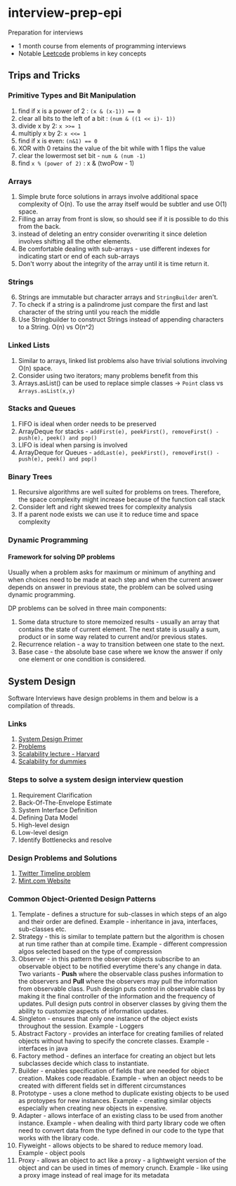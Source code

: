 # interview-prep-epi
Preparation for interviews 
- 1 month course from elements of programming interviews
- Notable [Leetcode](https://leetcode.com/problemset/all/) problems in key concepts

## Trips and Tricks

### Primitive Types and Bit Manipulation

1. find if x is a power of 2 : `(x & (x-1)) == 0`
2. clear all bits to the left of a bit : `(num & ((1 << i)- 1))`
3. divide x by 2: `x >>= 1`
4. multiply x by 2: `x <<= 1`
5. find if x is even: `(n&1) == 0`
6. XOR with 0 retains the value of the bit while with 1 flips the value
7. clear the lowermost set bit - `num & (num -1)`
8. find `x % (power of 2)` : x & (twoPow - 1)

### Arrays
1. Simple brute force solutions in arrays involve additional space complexity of O(n). To use the array itself would be subtler and use O(1) space.
2. Filling an array from front is slow, so should see if it is possible to do this from the back.
3. instead of deleting an entry consider overwriting it since deletion involves shifting all the other elements.
4. Be comfortable dealing with sub-arrays - use different indexes for indicating start or end of each sub-arrays
5. Don't worry about the integrity of the array until it is time return it.

### Strings
6. Strings are immutable but character arrays and `StringBuilder` aren't.
7. To check if a string is a palindrome just compare the first and last character of the string until you reach the middle
8. Use Stringbuilder to construct Strings instead of appending characters to a String. O(n) vs O(n^2)

### Linked Lists
1. Similar to arrays, linked list problems also have trivial solutions involving O(n) space.
2. Consider using two iterators; many problems benefit from this
3. Arrays.asList() can be used to replace simple classes -> `Point` class vs `Arrays.asList(x,y)`

### Stacks and Queues
1. FIFO is ideal when order needs to be preserved
1. ArrayDeque for stacks - `addFirst(e), peekFirst(), removeFirst() - push(e), peek() and pop()`
1. LIFO is ideal when parsing is involved
1. ArrayDeque for Queues - `addLast(e), peekFirst(), removeFirst() - push(e), peek() and pop()`

### Binary Trees
1. Recursive algorithms are well suited for problems on trees. Therefore, the space complexity might increase because of the function call stack
2. Consider left and right skewed trees for complexity analysis
3. If a parent node exists we can use it to reduce time and space complexity

### Dynamic Programming

#### Framework for solving DP problems
 
Usually when a problem asks for maximum or minimum of anything and when choices need to be made at each step and when the current answer depends on answer in previous state, the problem can be solved using dynamic programming. 

DP problems can be solved in three main components:

1. Some data structure to store memoized results - usually an array that contains the state of current element. The next state is usually a sum, product or in some way related to current and/or previous states.
1. Recurrence relation - a way to transition between one state to the next. 
1. Base case - the absolute base case where we know the answer if only one element or one condition is considered.


## System Design

Software Interviews have design problems in them and below is a compilation of threads.

### Links

1. [System Design Primer](https://github.com/donnemartin/system-design-primer)
2. [Problems](https://github.com/donnemartin/system-design-primer#system-design-interview-questions-with-solutions)
3. [Scalability lecture - Harvard](https://www.youtube.com/watch?v=-W9F__D3oY4)
4. [Scalability for dummies](https://web.archive.org/web/20220530193911/https://www.lecloud.net/post/7295452622/scalability-for-dummies-part-1-clones)

### Steps to solve a system design interview question

1. Requirement Clarification
2. Back-Of-The-Envelope Estimate
3. System Interface Definition
4. Defining Data Model
5. High-level design
6. Low-level design
7. Identify Bottlenecks and resolve

### Design Problems and Solutions

1. [Twitter Timeline problem](system-design/twitter-timeline.md)
2. [Mint.com Website](system-design/mint-website.md)

### Common Object-Oriented Design Patterns
1. Template - defines a structure for sub-classes in which steps of an algo and their order are defined. Example - inheritance in java, interfaces, sub-classes etc.
2. Strategy - this is similar to template pattern but the algorithm is chosen at run time rather than at compile time. Example - different compression algos selected based on the type of compression  
3. Observer - in this pattern the observer objects subscribe to an observable object to be notified everytime there's any change in data. Two variants - __Push__ where the observable class pushes information to the observers and __Pull__ where the observers may pull the information from observable class. Push design puts control in observable class by making it the final controller of the information and the frequency of updates. Pull design puts control in observer classes by giving them the ability to customize aspects of information updates.   
4. Singleton - ensures that only one instance of the object exists throughout the session. Example - Loggers
5. Abstract Factory - provides an interface for creating families of related objects without having to specify the concrete classes. Example - interfaces in java
6. Factory method - defines an interface for creating an object but lets subclasses decide which class to instantiate.
7. Builder - enables specification of fields that are needed for object creation. Makes code readable. Example - when an object needs to be created with different fields set in different circumstances
8. Prototype - uses a clone method to duplicate existing objects to be used as protoypes for new instances. Example - creating similar objects especially when creating new objects in expensive. 
9. Adapter - allows interface of an existing class to be used from another instance. Example - when dealing with third party library code we often need to convert data from the type defined in our code to the type that works with the library code.
10. Flyweight - allows objects to be shared to reduce memory load. Example - object pools
11. Proxy - allows an object to act like a proxy - a lightweight version of the object and can be used in times of memory crunch. Example - like using a proxy image instead of real image for its metadata

